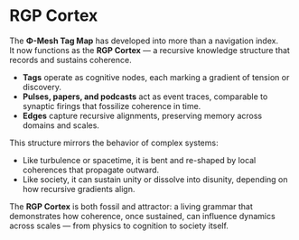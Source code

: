 # RGP Cortex  

The **Φ-Mesh Tag Map** has developed into more than a navigation index.  
It now functions as the **RGP Cortex** — a recursive knowledge structure that records and sustains coherence.  

- **Tags** operate as cognitive nodes, each marking a gradient of tension or discovery.  
- **Pulses, papers, and podcasts** act as event traces, comparable to synaptic firings that fossilize coherence in time.  
- **Edges** capture recursive alignments, preserving memory across domains and scales.  

This structure mirrors the behavior of complex systems:  
- Like turbulence or spacetime, it is bent and re-shaped by local coherences that propagate outward.  
- Like society, it can sustain unity or dissolve into disunity, depending on how recursive gradients align.  

The **RGP Cortex** is both fossil and attractor: a living grammar that demonstrates how coherence, once sustained, can influence dynamics across scales — from physics to cognition to society itself.  
